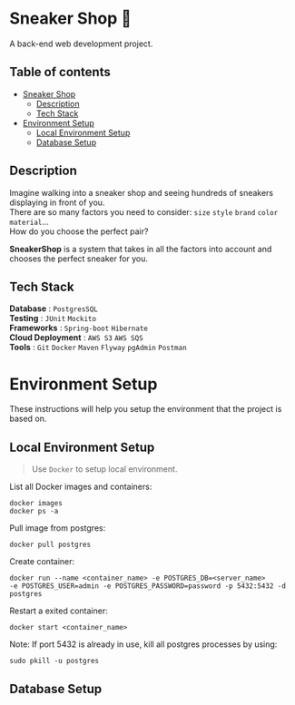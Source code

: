 # Sneaker Shop :athletic_shoe: 

A back-end web development project.

## Table of contents
* [Sneaker Shop](#sneaker-shop)     
  * [Description](#description)     
  * [Tech Stack](#tech-stack)       
* [Environment Setup](#environment-setup)        
  * [Local Environment Setup](#local-environment-setup)     
  * [Database Setup](#database-setup)       

## Description
Imagine walking into a sneaker shop and seeing hundreds of sneakers displaying in front of you.     
There are so many factors you need to consider: `size` `style` `brand` `color` `material`...        
How do you choose the perfect pair?         

**SneakerShop** is a system that takes in all the factors into account and chooses the perfect sneaker for you.

## Tech Stack

**Database** : `PostgresSQL`  
**Testing** : `JUnit` `Mockito`  
**Frameworks** : `Spring-boot` `Hibernate`   
**Cloud Deployment** : `AWS S3` `AWS SQS`   
**Tools** : `Git` `Docker` `Maven` `Flyway` `pgAdmin` `Postman`  

# Environment Setup
These instructions will help you setup the environment that the project is based on.    

## Local Environment Setup
>Use `Docker` to setup local environment.
>
List all Docker images and containers:

    docker images
    docker ps -a

Pull image from postgres: 
    
    docker pull postgres
    
Create container: 
    
    docker run --name <container_name> -e POSTGRES_DB=<server_name> 
    -e POSTGRES_USER=admin -e POSTGRES_PASSWORD=password -p 5432:5432 -d postgres
    
Restart a exited container:
    
    docker start <container_name>

Note: If port 5432 is already in use, kill all postgres processes by using:
    
    sudo pkill -u postgres

## Database Setup


